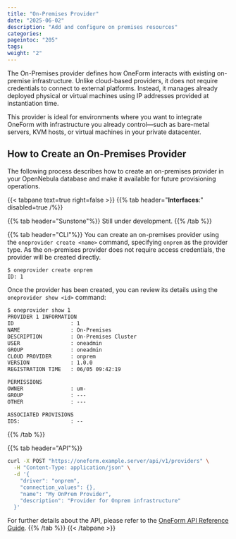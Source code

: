 ```yaml
---
title: "On-Premises Provider"
date: "2025-06-02"
description: "Add and configure on premises resources"
categories:
pageintoc: "205"
tags:
weight: "2"
---
```


<a id="onprem-provider"></a>

<!--# OnPrem Provider -->

The On-Premises provider defines how OneForm interacts with existing on-premise infrastructure. Unlike cloud-based providers, it does not require credentials to connect to external platforms. Instead, it manages already deployed physical or virtual machines using IP addresses provided at instantiation time.

This provider is ideal for environments where you want to integrate OneForm with infrastructure you already control—such as bare-metal servers, KVM hosts, or virtual machines in your private datacenter.

## How to Create an On-Premises Provider

The following process describes how to create an on-premises provider in your OpenNebula database and make it available for future provisioning operations.

{{< tabpane text=true right=false >}}
{{% tab header="**Interfaces**:" disabled=true /%}}

{{% tab header="Sunstone"%}}
Still under development.
{{% /tab %}}

{{% tab header="CLI"%}}
You can create an on-premises provider using the `oneprovider create <name>` command, specifying `onprem` as the provider type. As the on-premises provider does not require access credentials, the provider will be created directly.

```default
$ oneprovider create onprem
ID: 1
```

Once the provider has been created, you can review its details using the `oneprovider show <id>` command:

```default
$ oneprovider show 1
PROVIDER 1 INFORMATION
ID                  : 1
NAME                : On-Premises
DESCRIPTION         : On-Premises Cluster
USER                : oneadmin
GROUP               : oneadmin
CLOUD PROVIDER      : onprem
VERSION             : 1.0.0
REGISTRATION TIME   : 06/05 09:42:19

PERMISSIONS
OWNER               : um-
GROUP               : ---
OTHER               : ---

ASSOCIATED PROVISIONS
IDS:                : --
```

{{% /tab %}}

{{% tab header="API"%}}

```bash
curl -X POST "https://oneform.example.server/api/v1/providers" \
  -H "Content-Type: application/json" \
  -d '{
    "driver": "onprem",
    "connection_values": {},
    "name": "My OnPrem Provider",
    "description": "Provider for Onprem infrastructure"
  }'
```

For further details about the API, please refer to the [OneForm API Reference Guide](/product/integration_references/system_interfaces/oneform_api.md).
{{% /tab %}}
{{< /tabpane >}}
